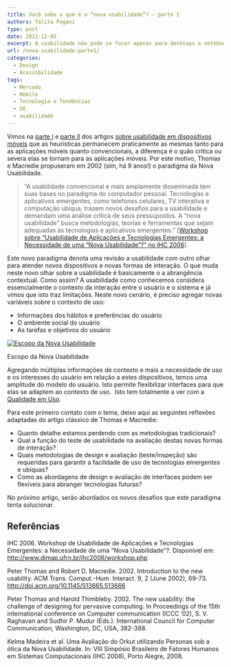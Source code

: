 ```yaml
---
title: Você sabe o que é a “nova usabilidade”? – parte I
authors: Talita Pagani
type: post
date: 2011-12-05
excerpt: A usabilidade não pode se focar apenas para desktops e notebooks, mas para dispositivos emergentes, que são utilizados hoje e os que ainda irão surgir.
url: /nova-usabilidade-parte1/
categories:
  - Design
  - Acessibilidade
tags:
  - Mercado
  - Mobile
  - Tecnologia e Tendências
  - UX
  - usabilidade
---
```


Vimos na [parte I][1] e [parte II][2] dos artigos [sobre usabilidade em dispositivos móveis][3] que as heurísticas permanecem praticamente as mesmas tanto para as aplicações móveis quanto convencionais, a diferença é o quão crítica ou severa elas se tornam para as aplicações móveis. Por este motivo, Thomas e Macredie propuseram em 2002 (sim, há 9 anos!) o paradigma da Nova Usabilidade.

> &#8220;A usabilidade convencional e mais amplamente disseminada tem suas bases no paradigma do computador pessoal. Tecnologias e aplicativos emergentes, como telefones celulares, TV interativa e computação ubíqua, trazem novos desafios para a usabilidade e demandam uma análise crítica de seus pressupostos. A “nova usabilidade” busca metodologias, teorias e ferramentas que sejam adequadas às tecnologias e aplicativos emergentes.&#8221; [[Workshop sobre “Usabilidade de Aplicações e Tecnologias Emergentes: a Necessidade de uma “Nova Usabilidade”?” no IHC 2006][4]].

Este novo paradigma denota uma revisão a usabilidade com outro olhar para atender novos dispositivos e novas formas de interação. O que muda neste novo olhar sobre a usabilidade é basicamente o a abrangência contextual. Como assim? A usabilidade como conhecemos considera essencialmente o contexto da interação entre o usuário e o sistema e já vimos que isto traz limitações. Neste novo cenário, é preciso agregar novas variáveis sobre o contexto de uso:

  * Informações dos hábitos e preferências do usuário
  * O ambiente social do usuário
  * As tarefas e objetivos do usuário

<div id="attachment_4590" style="width: 548px" class="wp-caption aligncenter">
  <a href="https://raw.githubusercontent.com/diegoeis/tableless-static-images/master/2011/11/Slide1.jpg"><img class="size-full wp-image-4590  " src="https://raw.githubusercontent.com/diegoeis/tableless-static-images/master/2011/11/Slide1.jpg" alt="Escopo da Nova Usabilidade" width="538" height="403" srcset="uploads/2011/11/Slide1.jpg 960w, uploads/2011/11/Slide1-300x225.jpg 300w" sizes="(max-width: 538px) 100vw, 538px" /></a>
  
  <p class="wp-caption-text">
    Escopo da Nova Usabilidade
  </p>
</div>

Agregando múltiplas informações de contexto e mais a necessidade de uso e os interesses do usuário em relação a estes dispositivos, temos uma amplitude do modelo do usuário. Isto permite flexibilizar interfaces para que elas se adaptem ao contexto de uso.  Isto tem totalmente a ver com a [Qualidade em Uso][5].

Para este primeiro contato com o tema, deixo aqui as seguintes reflexões adaptadas do artigo clássico de Thomas e Macredie:

  * Quanto detalhe estamos perdendo com as metodologias tradicionais?
  * Qual a função do teste de usabilidade na avaliação destas novas formas de interação?
  * Quais metodologias de design e avaliação (teste/inspeção) são requeridas para garantir a facilidade de uso de tecnologias emergentes e ubíquas?
  * Como as abordagens de design e avaliação de interfaces podem ser flexíveis para abranger tecnologias futuras?

No próximo artigo, serão abordados os novos desafios que este paradigma tenta solucionar.

## Referências

IHC 2006. Workshop de Usabilidade de Aplicações e Tecnologias Emergentes: a Necessidade de uma “Nova Usabilidade”?. Disponível em: <http://www.dimap.ufrn.br/ihc2006/workshop.php>

Peter Thomas and Robert D. Macredie. 2002. Introduction to the new usability. ACM Trans. Comput.-Hum. Interact. 9, 2 (June 2002), 69-73. <http://doi.acm.org/10.1145/513665.513666>

Peter Thomas and Harold Thimbleby. 2002. The new usability: the challenge of designing for pervasive computing. In Proceedings of the 15th international conference on Computer communication (ICCC &#8217;02), S. V. Raghavan and Sudhir P. Mudur (Eds.). International Council for Computer Communication, Washington, DC, USA, 382-388.

Kelma Madeira et al. Uma Avaliação do Orkut utilizando Personas sob a ótica da Nova Usabilidade. In: VIII Simpósio Brasileiro de Fatores Humanos em Sistemas Computacionais (IHC 2008), Porto Alegre, 2008.

 [1]: http://tableless.com.br/usabilidade-de-interfaces-para-dispositivos-moveis-parte1/
 [2]: http://tableless.com.br/usabilidade-interfaces-dispositivos-moveis-parte2/ "Usabilidade de interfaces para dispositivos móveis – parte II"
 [3]: http://tableless.com.br/usabilidade-de-interfaces-para-dispositivos-moveis-parte1/ "Usabilidade de interfaces para dispositivos móveis – parte I"
 [4]: http://www.dimap.ufrn.br/ihc2006/workshop.php
 [5]: http://tableless.com.br/qualidade-em-uso-expandindo-a-usabilidade/
